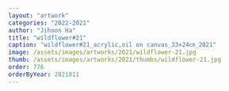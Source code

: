 ```yaml
---
layout: "artwork"
categories: "2022-2021"
author: "Jihoon Ha"
title: "wildflower#21"
caption: "wildflower#21_acrylic,oil on canvas_33×24㎝_2021"
image: /assets/images/artworks/2021/wildflower-21.jpg
thumb: /assets/images/artworks/2021/thumbs/wildflower-21.jpg
order: 776
orderByYear: 2021011
---
```

